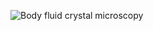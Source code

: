 ![Body fluid crystal microscopy](https://www.wadsworth.org/sites/default/files/styles/wide/public/half%20glucose_3.jpg?itok=v1g7xIHK)
